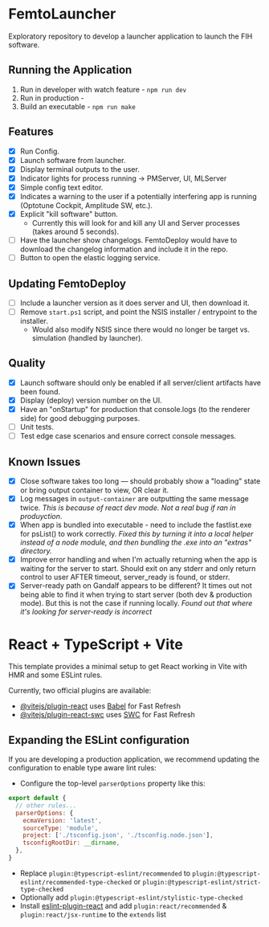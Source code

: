 # FemtoLauncher

Exploratory repository to develop a launcher application to launch the FIH software.

## Running the Application
1. Run in developer with watch feature - ```npm run dev```
2. Run in production -
3. Build an executable - ```npm run make```

## Features

- [x] Run Config.
- [x] Launch software from launcher.
- [x] Display terminal outputs to the user.
- [x] Indicator lights for process running -> PMServer, UI, MLServer
- [X] Simple config text editor.
- [x] Indicates a warning to the user if a potentially interfering app is running (Optotune Cockpit, Amplitude SW, etc.).
- [x] Explicit "kill software" button.
  - Currently this will look for and kill any UI and Server processes (takes around 5 seconds).
- [ ] Have the launcher show changelogs. FemtoDeploy would have to download the changelog information and include it in the repo.
- [ ] Button to open the elastic logging service.

## Updating FemtoDeploy

- [ ] Include a launcher version as it does server and UI, then download it.
- [ ] Remove `start.ps1` script, and point the NSIS installer / entrypoint to the installer.
  - Would also modify NSIS since there would no longer be target vs. simulation (handled by launcher).

## Quality

- [x] Launch software should only be enabled if all server/client artifacts have been found.
- [x] Display (deploy) version number on the UI.
- [x] Have an "onStartup" for production that console.logs (to the renderer side) for good debugging purposes.
- [ ] Unit tests.
- [ ] Test edge case scenarios and ensure correct console messages.

## Known Issues

- [x] Close software takes too long — should probably show a "loading" state or bring output container to view, OR clear it.
- [x] Log messages in `output-container` are outputting the same message twice. *This is because of react dev mode. Not a real bug if ran in produyction*.
- [x] When app is bundled into executable - need to include the fastlist.exe for psList() to work correctly. *Fixed this by turning it into a local helper instead of a node module, and then bundling the .exe into an "extras" directory.*
- [x] Improve error handling and when I'm actually returning when the app is waiting for the server to start. Should exit on any stderr and only return control to user AFTER timeout, server_ready is found, or stderr.
- [x] Server-ready path on Gandalf appears to be different? It times out not being able to find it when trying to start server (both dev & production mode). But this is not the case if running locally. *Found out that where it's looking for server-ready is incorrect*

# React + TypeScript + Vite

This template provides a minimal setup to get React working in Vite with HMR and some ESLint rules.

Currently, two official plugins are available:

- [@vitejs/plugin-react](https://github.com/vitejs/vite-plugin-react/blob/main/packages/plugin-react/README.md) uses [Babel](https://babeljs.io/) for Fast Refresh
- [@vitejs/plugin-react-swc](https://github.com/vitejs/vite-plugin-react-swc) uses [SWC](https://swc.rs/) for Fast Refresh

## Expanding the ESLint configuration

If you are developing a production application, we recommend updating the configuration to enable type aware lint rules:

- Configure the top-level `parserOptions` property like this:

```js
export default {
  // other rules...
  parserOptions: {
    ecmaVersion: 'latest',
    sourceType: 'module',
    project: ['./tsconfig.json', './tsconfig.node.json'],
    tsconfigRootDir: __dirname,
  },
}
```

- Replace `plugin:@typescript-eslint/recommended` to `plugin:@typescript-eslint/recommended-type-checked` or `plugin:@typescript-eslint/strict-type-checked`
- Optionally add `plugin:@typescript-eslint/stylistic-type-checked`
- Install [eslint-plugin-react](https://github.com/jsx-eslint/eslint-plugin-react) and add `plugin:react/recommended` & `plugin:react/jsx-runtime` to the `extends` list
